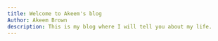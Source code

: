 ```yaml
---
title: Welcome to Akeem's blog
Author: Akeem Brown
description: This is my blog where I will tell you about my life.
---
```


